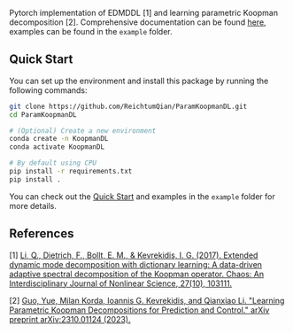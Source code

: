
Pytorch implementation of EDMDDL [1] and learning parametric Koopman decomposition [2]. Comprehensive documentation can be found [here](https://reichtumqian.github.io/ParamKoopmanDL/), examples can be found in the `example` folder.

## Quick Start

You can set up the environment and install this package by running the following commands:

``` bash
git clone https://github.com/ReichtumQian/ParamKoopmanDL.git
cd ParamKoopmanDL

# (Optional) Create a new environment
conda create -n KoopmanDL
conda activate KoopmanDL

# By default using CPU
pip install -r requirements.txt
pip install .
```

You can check out the [Quick Start](https://reichtumqian.github.io/ParamKoopmanDL/UserGuide/QuickStart/) and examples in the `example` folder for more details.

## References

[1] [Li, Q., Dietrich, F., Bollt, E. M., & Kevrekidis, I. G. (2017). Extended dynamic mode decomposition with dictionary learning: A data-driven adaptive spectral decomposition of the Koopman operator. Chaos: An Interdisciplinary Journal of Nonlinear Science, 27(10), 103111.](https://aip-scitation-org.libproxy1.nus.edu.sg/doi/full/10.1063/1.4993854)

[2] [Guo, Yue, Milan Korda, Ioannis G. Kevrekidis, and Qianxiao Li. "Learning Parametric Koopman Decompositions for Prediction and Control." arXiv preprint arXiv:2310.01124 (2023).](https://arxiv.org/abs/2310.01124)